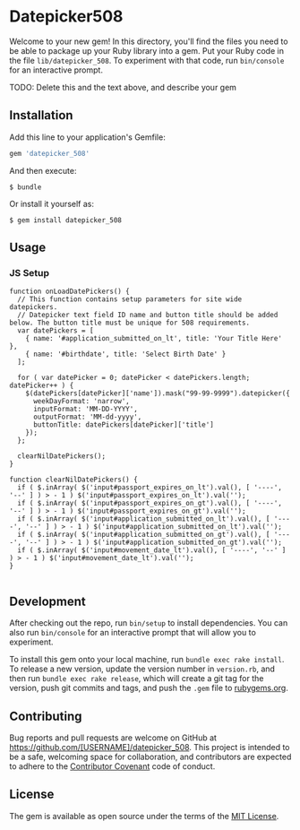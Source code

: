 # Datepicker508

Welcome to your new gem! In this directory, you'll find the files you need to be able to package up your Ruby library into a gem. Put your Ruby code in the file `lib/datepicker_508`. To experiment with that code, run `bin/console` for an interactive prompt.

TODO: Delete this and the text above, and describe your gem

## Installation

Add this line to your application's Gemfile:

```ruby
gem 'datepicker_508'
```

And then execute:

    $ bundle

Or install it yourself as:

    $ gem install datepicker_508

## Usage




### JS Setup
```
function onLoadDatePickers() {
  // This function contains setup parameters for site wide datepickers.
  // Datepicker text field ID name and button title should be added below. The button title must be unique for 508 requirements.
  var datePickers = [
    { name: '#application_submitted_on_lt', title: 'Your Title Here' },
    { name: '#birthdate', title: 'Select Birth Date' }
  ];

  for ( var datePicker = 0; datePicker < datePickers.length; datePicker++ ) {
    $(datePickers[datePicker]['name']).mask("99-99-9999").datepicker({
      weekDayFormat: 'narrow',
      inputFormat: 'MM-DD-YYYY',
      outputFormat: 'MM-dd-yyyy',
      buttonTitle: datePickers[datePicker]['title']
    });
  };

  clearNilDatePickers();
}

function clearNilDatePickers() {
  if ( $.inArray( $('input#passport_expires_on_lt').val(), [ '----', '--' ] ) > - 1 ) $('input#passport_expires_on_lt').val('');
  if ( $.inArray( $('input#passport_expires_on_gt').val(), [ '----', '--' ] ) > - 1 ) $('input#passport_expires_on_gt').val('');
  if ( $.inArray( $('input#application_submitted_on_lt').val(), [ '----', '--' ] ) > - 1 ) $('input#application_submitted_on_lt').val('');
  if ( $.inArray( $('input#application_submitted_on_gt').val(), [ '----', '--' ] ) > - 1 ) $('input#application_submitted_on_gt').val('');
  if ( $.inArray( $('input#movement_date_lt').val(), [ '----', '--' ] ) > - 1 ) $('input#movement_date_lt').val('');
}


```


## Development

After checking out the repo, run `bin/setup` to install dependencies. You can also run `bin/console` for an interactive prompt that will allow you to experiment.

To install this gem onto your local machine, run `bundle exec rake install`. To release a new version, update the version number in `version.rb`, and then run `bundle exec rake release`, which will create a git tag for the version, push git commits and tags, and push the `.gem` file to [rubygems.org](https://rubygems.org).

## Contributing

Bug reports and pull requests are welcome on GitHub at https://github.com/[USERNAME]/datepicker_508. This project is intended to be a safe, welcoming space for collaboration, and contributors are expected to adhere to the [Contributor Covenant](http://contributor-covenant.org) code of conduct.


## License

The gem is available as open source under the terms of the [MIT License](http://opensource.org/licenses/MIT).

